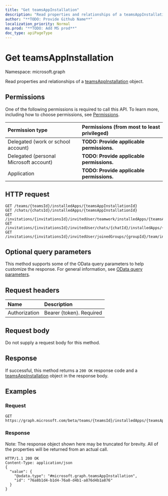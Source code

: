 ```yaml
---
title: "Get teamsAppInstallation"
description: "Read properties and relationships of a teamsAppInstallation object."
author: "**TODO: Provide Github Name**"
localization_priority: Normal
ms.prod: "**TODO: Add MS prod**"
doc_type: apiPageType
---
```


# Get teamsAppInstallation

Namespace: microsoft.graph

Read properties and relationships of a [teamsAppInstallation](../resources/teamsappinstallation.md) object.

## Permissions
One of the following permissions is required to call this API. To learn more, including how to choose permissions, see [Permissions](/concepts/permissions-reference.md).

|Permission type|Permissions (from most to least privileged)|
|:---|:---|
|Delegated (work or school account)|**TODO: Provide applicable permissions.**|
|Delegated (personal Microsoft account)|**TODO: Provide applicable permissions.**|
|Application|**TODO: Provide applicable permissions.**|

## HTTP request
<!-- {
  "blockType": "ignored"
}
-->
``` http
GET /teams/{teamsId}/installedApps/{teamsAppInstallationId}
GET /chats/{chatsId}/installedApps/{teamsAppInstallationId}
GET /invitations/{invitationsId}/invitedUser/teamwork/installedApps/{teamsAppInstallationId}
GET /invitations/{invitationsId}/invitedUser/chats/{chatId}/installedApps/{teamsAppInstallationId}
GET /invitations/{invitationsId}/invitedUser/joinedGroups/{groupId}/team/installedApps/{teamsAppInstallationId}
```

## Optional query parameters
This method supports some of the OData query parameters to help customize the response. For general information, see [OData query parameters](/graph/query-parameters).

## Request headers
|Name|Description|
|:---|:---|
|Authorization|Bearer {token}. Required|

## Request body
Do not supply a request body for this method.

## Response
If successful, this method returns a `200 OK` response code and a [teamsAppInstallation](../resources/teamsappinstallation.md) object in the response body.

## Examples

### Request
<!-- {
  "blockType": "request",
  "name": "get_teamsappinstallation"
}
-->
``` http
GET https://graph.microsoft.com/beta/teams/{teamsId}/installedApps/{teamsAppInstallationId}
```

### Response
Note: The response object shown here may be truncated for brevity. All of the properties will be returned from an actual call.
<!-- {
  "blockType": "response",
  "truncated": true,
  "@odata.type": "microsoft.graph.teamsAppInstallation"
}
-->
``` http
HTTP/1.1 200 OK
Content-Type: application/json
{
  "value": {
    "@odata.type": "#microsoft.graph.teamsAppInstallation",
    "id": "76a8b1d4-b1d4-76a8-d4b1-a876d4b1a876"
  }
}
```

